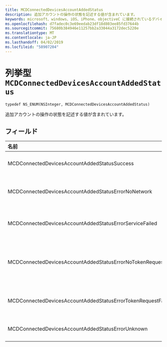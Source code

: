 ```yaml
---
title: MCDConnectedDevicesAccountAddedStatus
description: 追加アカウントの操作の状態を記述する値が含まれています。
keywords: microsoft、windows、iOS、iPhone、objectiveC に接続されているデバイス、プロジェクトのローマ
ms.openlocfilehash: d7fadec0c3e69eedab23df18d803ee85fd37644b
ms.sourcegitcommit: 75680b384946e11257bb2a33044a3172dec5220e
ms.translationtype: MT
ms.contentlocale: ja-JP
ms.lasthandoff: 04/02/2019
ms.locfileid: "58907204"
---
```

# <a name="enum-mcdconnecteddevicesaccountaddedstatus"></a>列挙型 `MCDConnectedDevicesAccountAddedStatus`

```
typedef NS_ENUM(NSInteger, MCDConnectedDevicesAccountAddedStatus)
```  
追加アカウントの操作の状態を記述する値が含まれています。

## <a name="fields"></a>フィールド

| 名前                              |   値     | 説明 |
|:----------------------------------|:------|:-------------------------------|
| MCDConnectedDevicesAccountAddedStatusSuccess | 0 | アカウントは、プラットフォームに正常に追加されました。 |
| MCDConnectedDevicesAccountAddedStatusErrorNoNetwork | 1 | ローマにネットワーク アクセスが検出されないために、アカウントの操作が失敗しました。 |
| MCDConnectedDevicesAccountAddedStatusErrorServiceFailed | 2 | ローマで web サービスにお問い合わせできなかったために、アカウントの操作が失敗しました。 |
| MCDConnectedDevicesAccountAddedStatusErrorNoTokenRequestSubscriber | 3 | アカウントの操作では、アプリが AccessTokenRequested イベントをサブスクライブしていないために失敗しました。 |
| MCDConnectedDevicesAccountAddedStatusErrorTokenRequestFailed | 4 | 要求されたときに、トークンをアプリが失敗したため、アカウントの操作が失敗しました。 |
| MCDConnectedDevicesAccountAddedStatusErrorUnknown | 5 | 不明な理由により、アカウントの操作が失敗しました。 |
